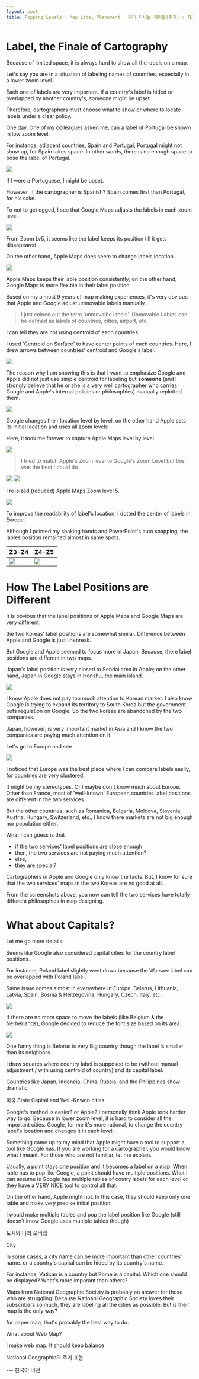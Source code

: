 ```yaml
---
layout: post
title: Popping Labels : Map Label Placement | 뛰어 다니는 레이블(주기) : 지도 레이블(주기) 위치
---
```


# Label, the Finale of Cartography

Because of limited space,
it is always hard to show all the labels on a map.


Let's say you are in a situation of labeling names of countries, especially in a lower zoom level.


Each one of labels are very important.
If a country's label is hided or overlapped by another country's, someone might be upset.


Therefore, cartographers must choose what to show or where to locate labels under a clear policy.


One day,
One of my colleagues asked me, can a label of Portugal be shown in low zoom level.


For instance, adjacent countries, Spain and Portugal,
Portugal might not show up, for Spain takes space.
In other words, there is no enough space to pose the label of Portugal.

<img src="https://github.com/pil0706/pil0706.github.io/blob/master/screenshots/positionofpois/no_portu.png?raw=true">


If I were a Portuguese, I might be upset.

However, if the cartographer is Spanish?
Spain comes first than Portugal, for his sake.


To not to get egged, I see that Google Maps adjusts the labels in each zoom level.

<img src="https://github.com/pil0706/pil0706.github.io/blob/master/screenshots/positionofpois/portu_location_change.gif?raw=true">

From Zoom Lv5, it seems like the label keeps its position till it gets dissapeared.

On the other hand, Apple Maps does seem to change labels location.

<img src="https://github.com/pil0706/pil0706.github.io/blob/master/screenshots/positionofpois/portu_location_change_apple.gif?raw=true">


Apple Maps keeps their lable position consistently; on the other hand, Google Maps is more flexible in their label position.


Based on my almost 9 years of map making experiences, it's very obvious that Apple and Google adjust unmovable labels manually.
> I just coined out the term 'unmovalbe labels'. Unmovable Lables can be defined as labels of countries, cities, airport, etc.

I can tell they are not using centroid of each countries.

I used 'Centroid on Surface' to have center points of each countries.
Here, I drew arrows between countries' centroid and Google's label.

<img src="https://github.com/pil0706/pil0706.github.io/blob/master/screenshots/positionofpois/naturalearth_google.gif?raw=true">


The reason why I am showing this is that I want to emphasize Google and Apple did not just use simple centroid for labeling but **someone** (and I strongly believe that he or she is a very well cartographer who carries Google and Apple's internal policies or philosophies) manually replotted them.

<img src="https://github.com/pil0706/pil0706.github.io/blob/master/screenshots/positionofpois/ne_google_z4.png?raw=true">


Google changes their location level by level, on the other hand
Apple sets its initial location and uses all zoom levels

Here, it took me forever to capture Apple Maps level by level

<img src="https://github.com/pil0706/pil0706.github.io/blob/master/screenshots/positionofpois/apple_google_z4.png?raw=true">

> I tried to match Apple's Zoom level to Google's Zoom Level but this was the best I could do.


<img src="https://github.com/pil0706/pil0706.github.io/blob/master/screenshots/positionofpois/apple_google_overlap.png?raw=true">

<img src="https://github.com/pil0706/pil0706.github.io/blob/master/screenshots/positionofpois/apple_google_overlap_re.png?raw=true">


I re-sized (reduced) Apple Maps Zoom level 5.

<img src="https://github.com/pil0706/pil0706.github.io/blob/master/screenshots/positionofpois/apple_eu_z3z4_overlap_again.png?raw=true">


To improve the readability of label's location, I dotted the center of labels in Europe.


Although I pointed my shaking hands and PowerPoint's auto snapping, the lables position remained almost in same spots.

Z3-Z4 | Z4-Z5
-- | --
<img src="https://github.com/pil0706/pil0706.github.io/blob/master/screenshots/positionofpois/apple_eu_z3z4_overlap_again.png?raw=true"> | <img src="https://github.com/pil0706/pil0706.github.io/blob/master/screenshots/positionofpois/apple_eu_z4z5_overlap_withdots.png?raw=true">





# How The Label Positions are Different


It is obvious that the label positions of Apple Maps and Google Maps are very different.

the two Koreas' label positions are somewhat similar. Difference between Apple and Google is just linebreak.

But Google and Apple seemed to focus more in Japan.
Because, there label positions are different in two maps.


Japan's label position is very closed to Sendai area in Apple; on the other hand, Japan in Google stays in Honshu, the main island.

<img src="https://github.com/pil0706/pil0706.github.io/blob/master/screenshots/positionofpois/z6asia_label_sq.png?raw=true">

I know Apple does not pay too much attention to Korean market.
I also know Google is trying to expand its territory to South Korea but the government puts regulation on Google.
So the two koreas are abandoned by the two companies.

Japan, however, is very important market in Asia and I know the two companies are paying much attention on it.



Let's go to Europe and see

<img src="https://github.com/pil0706/pil0706.github.io/blob/master/screenshots/positionofpois/z6eu_label_sq.png?raw=true">

I noticed that Europe was the best place where I can compare labels easily, for countries are very clustered.

It might be my stereotypes. Or I maybe don't know much about Europe. Other than France, most of 'well-known' European countries label positions are different in the two services.

But the other countries, such as Romanica, Bulgaria, Moldova, Slovenia, Austria, Hungary, Switzerland, etc., I know there markets are not big enough nor population either.

What I can guess is that
- if the two services' label positions are close enough
- then, the two services are not paying much attention?
- else,
- they are special?

Cartographers in Apple and Google only know the facts.
But, I know for sure that the two services' maps in the two Koreas are no good at all.

From the screenshots above, you now can tell the two services have totally different philosophies in map designing.








# What about Capitals?

Let me go more details.


Seems like Google also considered capital cities for the country label positions.

For instance, Poland label slightly went down because the Warsaw label can be overlapped with Poland label.

Same issue comes almost in everywhere in Europe.
Belarus, Lithuania, Latvia, Spain, Bosnia & Herzegovina, Hungary, Czech, Italy, etc.

<img src="https://github.com/pil0706/pil0706.github.io/blob/master/screenshots/positionofpois/ne_centroid_z5_eu1.png?raw=true">

If there are no more space to move the labels (like Belgium & the Nerherlands), Google decided to reduce the font size based on its area.

<img src="https://github.com/pil0706/pil0706.github.io/blob/master/screenshots/positionofpois/ne_centroid_z5_eu2.png?raw=true">

One funny thing is Belarus is very Big country though the label is smaller than its neighbors





I draw squares where country label is supposed to be (without manual adjustment / with using centroid of country) and its capital label.

Countries like Japan, Indoneia, China, Russia, and the Philippines show dramatic













미국 State Capital and Well-Knwon cities







Google's method is easier? or Apple? 
I personally think Apple took harder way to go.
Because in lower zoom level, it is hard to consider all the important cities. Google, for me it's more rational, to change the country label's location and changes it in each level.




Something came up to my mind that Apple might have a tool to support a tool like Google has.
If you are working for a cartographer, you would know what I meant.
For those who are not familiar, let me explain.

Usually, a point stays one position and it becomes a label on a map.
When lable has to pop like Google, a point should have multiple positions.
What I can assume is Google has multiple tables of coutry labels for each level or they have a VERY NICE tool to control all that.

On the other hand, Apple might not. In this case, they should keep only one table and make very precise initial position.


I would make multiple tables and pop the label position like Google (still doesn't know Google uses multiple tables though)










도시와 나라 오버랩





City




In some cases, a city name can be more important than other countries' name.
or a country's capital can be hided by its country's name.

For instance, Vatican is a country but Rome is a capital. Which one should be displayed?
What's more imporant than others?


Maps from National Geographic Society is probably an answer for those who are struggling.
Because Natioanl Geographic Society loves their subscribers so much, they are labeling all the cities as possible.
But is their map is the only way?

for paper map, that's probably the best way to do.

What about Web Map?

I make web map.
It should keep balance 




National Geographic의 주기 표현




--- 한국어 버전